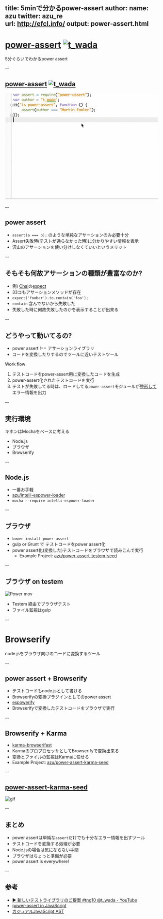 title: 5minで分かるpower-assert
author:
  name: azu
  twitter: azu_re  
  url: http://efcl.info/
output: power-assert.html
--

# [power-assert](https://github.com/twada/power-assert "power-assert") [![t_wada](http://www.gravatar.com/avatar/9f3a83db74bee75a64b5e6ed106a775c.jpg?s=32)](https://github.com/twada)

5分ぐらいでわかるpower assert

--

## [power-assert](https://github.com/twada/power-assert "power-assert") [![t_wada](http://www.gravatar.com/avatar/9f3a83db74bee75a64b5e6ed106a775c.jpg?s=32)](https://github.com/twada)


<img src="power-assert.gif" />

--

## power assert

* `assert(a === b);` のような単純なアサーションのみ必要十分
* Assert失敗時(テストが通らなかった時)に分かりやすい情報を表示
*  沢山のアサーションを使い分けしなくていいというメリット

--

## そもそも何故アサーションの種類が豊富なのか?

* 例) [Chai](http://chaijs.com/ "Chai")の[expect](http://chaijs.com/api/bdd/ "expect")
* 33コもアサーションメソッドが存在
* `expect('foobar').to.contain('foo');`
* `contain` 含んでないから失敗した
* 失敗した時に何故失敗したのかを表示することが出来る

--

## どうやって動いてるの?

* power assert !== アサーションライブラリ
* コードを変換したりするのでツールに近いテストツール

Work flow

1. テストコードをpower-assert用に変換したコードを生成
2. power-assert化されたテストコードを実行
3. テストが失敗してる時は、ロードしてる`power-assert`モジュールが[整形して](https://github.com/twada/power-assert-formatter "twada/power-assert-formatter")エラー情報を出力

--

## 実行環境

キホンはMochaをベースに考える

* Node.js
* ブラウザ
* Browserify

--

## Node.js

* 一番お手軽
* [azu/intelli-espower-loader](https://github.com/azu/intelli-espower-loader "azu/intelli-espower-loader")
* `mocha --require intelli-espower-loader`

--

## ブラウザ

* `bower install power-assert`
* gulp or Grunt で テストコードをpower assert化
* power assert化(変換した)テストコードをブラウザで読みこんで実行
	* Example Project:  [azu/power-assert-testem-seed](https://github.com/azu/power-assert-testem-seed "azu/power-assert-testem-seed")

--

## ブラウザ on testem

<img src="http://efcl.info/wp-content/uploads/2014/04/power-.mov.gif" alt="Power mov" title="power-.mov.gif" border="0" width="600" height="400" />

* Testem 経由でブラウザテスト
* ファイル監視はgulp

-- 

# Browserify

node.jsをブラウザ向けのコードに変換するツール

--

## power assert + Browserify


* テストコードもnode.jsとして書ける
* Browserifyの変換プラグインとしてのpower assert
* [espowerify](https://github.com/twada/espowerify "espowerify")
* Browserifyで変換したテストコードをブラウザで実行

--

## Browserify + Karma

* [karma-browserifast](https://github.com/cjohansen/karma-browserifast "karma-browserifast")
* KarmaのプロプロセッサとしてBrowserifyで変換出来る
* 変換とファイルの監視はKarmaに任せる
* Example Project: [azu/power-assert-karma-seed](https://github.com/azu/power-assert-karma-seed "azu/power-assert-karma-seed")

--

## [power-assert-karma-seed](https://github.com/azu/power-assert-karma-seed "azu/power-assert-karma-seed")


![gif](http://i.gyazo.com/4daa1c15931e4de407a382c8fd895339.gif)

--

## まとめ

* power assertは単純な`assert`だけでも十分なエラー情報を出すツール
* テストコードを変換する処理が必要
* Node.jsの場合は気にならない手間
* ブラウザはちょっと準備が必要
* power assert is everywhere!

--

## 参考

* [▶ 新しいテストライブラリのご提案 #tng10 @t_wada - YouTube](https://www.youtube.com/watch?v=aDoQxqO_6rI "▶ 新しいテストライブラリのご提案 #tng10 @t_wada - YouTube")
* [power-assert in JavaScript](http://www.slideshare.net/t_wada/powerassert-in-javascript "power-assert in JavaScript")
* [カジュアルJavaScript AST](http://azu.github.io/slide/JSojisan/ "カジュアルJavaScript AST")